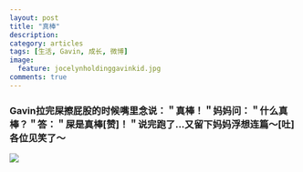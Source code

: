 ```yaml
---
layout: post
title: "真棒"
description: 
category: articles
tags: [生活, Gavin, 成长, 微博]
image:
  feature: jocelynholdinggavinkid.jpg
comments: true
---
```


### Gavin拉完屎擦屁股的时候嘴里念说：＂真棒！＂妈妈问：＂什么真棒？＂答：＂屎是真棒[赞]！＂说完跑了...又留下妈妈浮想连篇〜[吐]各位见笑了〜 ###

![](http://i.imgur.com/9zdinMX.jpg)